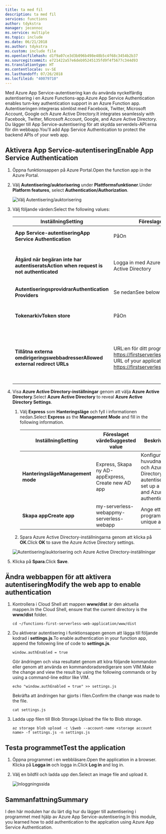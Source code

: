```yaml
---
title: ta med fil
description: ta med fil
services: functions
author: tdykstra
manager: jeconnoc
ms.service: multiple
ms.topic: include
ms.date: 06/21/2018
ms.author: tdykstra
ms.custom: include file
ms.openlocfilehash: d1f9a07ce3d3b096b498e48b5c4f68c3454b2b37
ms.sourcegitcommit: e721422a57e6deb95245135fd9f4f5677c344d93
ms.translationtype: HT
ms.contentlocale: sv-SE
ms.lasthandoff: 07/26/2018
ms.locfileid: "40079710"
---
```

<span data-ttu-id="bc81f-103">Med Azure App Service-autentisering kan du använda nyckelfärdig autentisering i en Azure Functions-app.</span><span class="sxs-lookup"><span data-stu-id="bc81f-103">Azure App Service Authentication enables turn-key authentication support in an Azure Function app.</span></span> <span data-ttu-id="bc81f-104">Autentiseringen integreras sömlöst med Facebook, Twitter, Microsoft Account, Google och Azure Active Directory.</span><span class="sxs-lookup"><span data-stu-id="bc81f-104">It integrates seamlessly with Facebook, Twitter, Microsoft Account, Google, and Azure Active Directory.</span></span> <span data-ttu-id="bc81f-105">Du lägger till App Service-autentisering för att skydda serverdels-API:erna för din webbapp.</span><span class="sxs-lookup"><span data-stu-id="bc81f-105">You'll add App Service Authentication to protect the backend APIs of your web app.</span></span>

## <a name="enable-app-service-authentication"></a><span data-ttu-id="bc81f-106">Aktivera App Service-autentisering</span><span class="sxs-lookup"><span data-stu-id="bc81f-106">Enable App Service Authentication</span></span>

1. <span data-ttu-id="bc81f-107">Öppna funktionsappen på Azure Portal.</span><span class="sxs-lookup"><span data-stu-id="bc81f-107">Open the function app in the Azure Portal.</span></span>

1. <span data-ttu-id="bc81f-108">Välj **Autentisering/auktorisering** under **Plattformsfunktioner**.</span><span class="sxs-lookup"><span data-stu-id="bc81f-108">Under **Platform features**, select **Authentication/Authorization**.</span></span>

    ![Välj Autentisering/auktorisering](media/functions-first-serverless-web-app/6-authorization.jpg)

1. <span data-ttu-id="bc81f-110">Välj följande värden:</span><span class="sxs-lookup"><span data-stu-id="bc81f-110">Select the following values:</span></span>
    
    | <span data-ttu-id="bc81f-111">Inställning</span><span class="sxs-lookup"><span data-stu-id="bc81f-111">Setting</span></span>      |  <span data-ttu-id="bc81f-112">Föreslaget värde</span><span class="sxs-lookup"><span data-stu-id="bc81f-112">Suggested value</span></span>   | <span data-ttu-id="bc81f-113">Beskrivning</span><span class="sxs-lookup"><span data-stu-id="bc81f-113">Description</span></span>                                        |
    | --- | --- | ---|
    | <span data-ttu-id="bc81f-114">**App Service-autentisering**</span><span class="sxs-lookup"><span data-stu-id="bc81f-114">**App Service Authentication**</span></span> | <span data-ttu-id="bc81f-115">På</span><span class="sxs-lookup"><span data-stu-id="bc81f-115">On</span></span> | <span data-ttu-id="bc81f-116">Aktivera autentisering.</span><span class="sxs-lookup"><span data-stu-id="bc81f-116">Enable authentication.</span></span> |
    | <span data-ttu-id="bc81f-117">**Åtgärd när begäran inte har autentiserats**</span><span class="sxs-lookup"><span data-stu-id="bc81f-117">**Action when request is not authenticated**</span></span> | <span data-ttu-id="bc81f-118">Logga in med Azure Active Directory</span><span class="sxs-lookup"><span data-stu-id="bc81f-118">Log in with Azure Active Directory</span></span> | <span data-ttu-id="bc81f-119">Välj en konfigurerad autentiseringsmetod (nedan).</span><span class="sxs-lookup"><span data-stu-id="bc81f-119">Select a configured authentication method (below).</span></span> |
    | <span data-ttu-id="bc81f-120">**Autentiseringsprovidrar**</span><span class="sxs-lookup"><span data-stu-id="bc81f-120">**Authentication Providers**</span></span> | <span data-ttu-id="bc81f-121">Se nedan</span><span class="sxs-lookup"><span data-stu-id="bc81f-121">See below</span></span> | <span data-ttu-id="bc81f-122">Se nedan</span><span class="sxs-lookup"><span data-stu-id="bc81f-122">See below</span></span> |
    | <span data-ttu-id="bc81f-123">**Tokenarkiv**</span><span class="sxs-lookup"><span data-stu-id="bc81f-123">**Token store**</span></span> | <span data-ttu-id="bc81f-124">På</span><span class="sxs-lookup"><span data-stu-id="bc81f-124">On</span></span> | <span data-ttu-id="bc81f-125">Tillåt att App Service lagrar och hanterar token.</span><span class="sxs-lookup"><span data-stu-id="bc81f-125">Allow App Service to store and manage tokens.</span></span> |
    | <span data-ttu-id="bc81f-126">**Tillåtna externa omdirigeringswebbadresser**</span><span class="sxs-lookup"><span data-stu-id="bc81f-126">**Allowed external redirect URLs**</span></span> | <span data-ttu-id="bc81f-127">URL:en för ditt program, till exempel: https://firstserverlessweb.z4.web.core.windows.net/</span><span class="sxs-lookup"><span data-stu-id="bc81f-127">The URL of your application, for example: https://firstserverlessweb.z4.web.core.windows.net/</span></span> | <span data-ttu-id="bc81f-128">URL:er som App Service kan omdirigera till när en användare har autentiserats.</span><span class="sxs-lookup"><span data-stu-id="bc81f-128">URL(s) that App Service is allowed to redirect to after a user is authenticated.</span></span> |

1. <span data-ttu-id="bc81f-129">Visa **Azure Active Directory-inställningar** genom att välja **Azure Active Directory**.</span><span class="sxs-lookup"><span data-stu-id="bc81f-129">Select **Azure Active Directory** to reveal **Azure Active Directory Settings**.</span></span>

    1. <span data-ttu-id="bc81f-130">Välj **Express** som **Hanteringsläge** och fyll i informationen nedan.</span><span class="sxs-lookup"><span data-stu-id="bc81f-130">Select **Express** as the **Management Mode** and fill in the following information.</span></span>
    
        | <span data-ttu-id="bc81f-131">Inställning</span><span class="sxs-lookup"><span data-stu-id="bc81f-131">Setting</span></span>      |  <span data-ttu-id="bc81f-132">Föreslaget värde</span><span class="sxs-lookup"><span data-stu-id="bc81f-132">Suggested value</span></span>   | <span data-ttu-id="bc81f-133">Beskrivning</span><span class="sxs-lookup"><span data-stu-id="bc81f-133">Description</span></span>                                        |
        | --- | --- | ---|
        | <span data-ttu-id="bc81f-134">**Hanteringsläge**</span><span class="sxs-lookup"><span data-stu-id="bc81f-134">**Management mode**</span></span> | <span data-ttu-id="bc81f-135">Express, Skapa ny AD-app</span><span class="sxs-lookup"><span data-stu-id="bc81f-135">Express, Create new AD app</span></span> | <span data-ttu-id="bc81f-136">Konfigurera automatiskt ett huvudnamn för tjänsten och Azure Active Directory-autentisering.</span><span class="sxs-lookup"><span data-stu-id="bc81f-136">Automatically set up a service principal and Azure Active Directory authentication.</span></span> |
        | <span data-ttu-id="bc81f-137">**Skapa app**</span><span class="sxs-lookup"><span data-stu-id="bc81f-137">**Create app**</span></span> | <span data-ttu-id="bc81f-138">my-serverless-webapp</span><span class="sxs-lookup"><span data-stu-id="bc81f-138">my-serverless-webapp</span></span> | <span data-ttu-id="bc81f-139">Ange ett unikt programnamn.</span><span class="sxs-lookup"><span data-stu-id="bc81f-139">Enter a unique application name.</span></span> |
    
    1. <span data-ttu-id="bc81f-140">Spara Azure Active Directory-inställningarna genom att klicka på **OK**.</span><span class="sxs-lookup"><span data-stu-id="bc81f-140">Click **OK** to save the Azure Active Directory settings.</span></span>

    ![Autentisering/auktorisering och Azure Active Directory-inställningar](media/functions-first-serverless-web-app/6-create-aad.png)

1. <span data-ttu-id="bc81f-142">Klicka på **Spara**.</span><span class="sxs-lookup"><span data-stu-id="bc81f-142">Click **Save**.</span></span>


## <a name="modify-the-web-app-to-enable-authentication"></a><span data-ttu-id="bc81f-143">Ändra webbappen för att aktivera autentisering</span><span class="sxs-lookup"><span data-stu-id="bc81f-143">Modify the web app to enable authentication</span></span>

1. <span data-ttu-id="bc81f-144">Kontrollera i Cloud Shell att mappen **www/dist** är den aktuella mappen.</span><span class="sxs-lookup"><span data-stu-id="bc81f-144">In the Cloud Shell, ensure that the current directory is the **www/dist** folder.</span></span>

    ```azurecli
    cd ~/functions-first-serverless-web-application/www/dist
    ```

1. <span data-ttu-id="bc81f-145">Du aktiverar autentisering i funktionsappen genom att lägga till följande kodrad i **settings.js**.</span><span class="sxs-lookup"><span data-stu-id="bc81f-145">To enable authentication in your function app, append the following line of code to **settings.js**.</span></span>

    `window.authEnabled = true`

    <span data-ttu-id="bc81f-146">Gör ändringen och visa resultatet genom att köra följande kommandon eller genom att använda en kommandoradsredigerare som VIM.</span><span class="sxs-lookup"><span data-stu-id="bc81f-146">Make the change and view the result by using the following commands or by using a command-line editor like VIM.</span></span>

    ```azurecli
    echo "window.authEnabled = true" >> settings.js
    ```

    <span data-ttu-id="bc81f-147">Bekräfta att ändringen har gjorts i filen.</span><span class="sxs-lookup"><span data-stu-id="bc81f-147">Confirm the change was made to the file.</span></span>

    ```azurecli
    cat settings.js
    ```

1. <span data-ttu-id="bc81f-148">Ladda upp filen till Blob Storage.</span><span class="sxs-lookup"><span data-stu-id="bc81f-148">Upload the file to Blob storage.</span></span>

    ```azurecli
    az storage blob upload -c \$web --account-name <storage account name> -f settings.js -n settings.js
    ```


## <a name="test-the-application"></a><span data-ttu-id="bc81f-149">Testa programmet</span><span class="sxs-lookup"><span data-stu-id="bc81f-149">Test the application</span></span>

1. <span data-ttu-id="bc81f-150">Öppna programmet i en webbläsare.</span><span class="sxs-lookup"><span data-stu-id="bc81f-150">Open the application in a browser.</span></span> <span data-ttu-id="bc81f-151">Klicka på **Logga in** och logga in.</span><span class="sxs-lookup"><span data-stu-id="bc81f-151">Click **Log in** and log in.</span></span>

1. <span data-ttu-id="bc81f-152">Välj en bildfil och ladda upp den.</span><span class="sxs-lookup"><span data-stu-id="bc81f-152">Select an image file and upload it.</span></span>

    ![Inloggningssida](media/functions-first-serverless-web-app/6-aad-auth.png)
    

## <a name="summary"></a><span data-ttu-id="bc81f-154">Sammanfattning</span><span class="sxs-lookup"><span data-stu-id="bc81f-154">Summary</span></span>

<span data-ttu-id="bc81f-155">I den här modulen har du lärt dig hur du lägger till autentisering i programmet med hjälp av Azure App Service-autentisering.</span><span class="sxs-lookup"><span data-stu-id="bc81f-155">In this module, you learned how to add authentication to the applcation using Azure App Service Authentication.</span></span>
